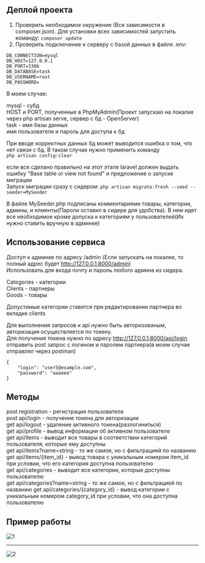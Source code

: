 ## Деплой проекта
1. Проверить необходимое окружение (Все зависимости в composer.json). Для установки всех зависимостей запустить команду: ```composer update```
2. Проверить подключение к серверу с базой данных в файле .env:
```
DB_CONNECTION=mysql
DB_HOST=127.0.0.1
DB_PORT=3306
DB_DATABASE=task
DB_USERNAME=root
DB_PASSWORD=
```
В моем случае:

mysql - субд<br/>
HOST и PORT, полученные в PhpMyAdmin(Проект запускаю на локалке через php artisan serve, сервер с бд - OpenServer)<br/>
task - имя базы данных<br/>
имя пользователя и пароль для доступа к бд<br/>

При вводе корректных данных бд может выводится ошибка о том, что нет связи с бд. В таком случае нужно применить команду  
```php artisan config:clear```

если все сделано правильно на этот этапе laravel должен выдать ошибку "Base table or view not found" и предложение о запуске миграции  
Запуск миграции сразу с сидером:
``` php artisan migrate:fresh --seed --seeder=MySeeder ```  

В файле MySeeder.php подписаны комментариями товары, категории, админы, и клменты(Пароли оставил в сидере для удобства). В нем идет все необходимое кроме допуска к категориям у пользователей(Их нужно ставить вручную в админке)

## Использование сервиса
Доступ к админке по адресу /admin (Если запускать на локалке, то полный адрес будет http://127.0.0.1:8000/admin)  
Использовать для входа почту и пароль любого админа из сидера.  


Categories - категории  
Clients - партнеры  
Goods - товары  

Допустимые категории ставятся при редактировании партнера во вкладке clients

Для выполнения запросов к api нужно быть авторизованым, авторизация осуществляется по токену.  
Для получения токена нужно по адресу http://127.0.0.1:8000/api/login отправить post запрос с логином и паролем партнера(в моем случае отправлял через postman)
```
{
    "login": "user5@example.com",
    "password": "aaaeee"
}
```
## Методы

post registration - регистрация пользователя  
post api/login - получение токена для авторизации  
get api/logout - удаление активного токена(разлогиниться)  
get api/profile - вывод информации об активном пользователе  
get api/items - выводит все товары в соответствии категорий пользователя, которые ему доступны   
get api/items?name=string - то же самое, но с фильтрацией по названию   
get api/items/{item_id} - вывод товара с уникальным номером item_id при условии, что его категория доступна пользователю  
get api/categories - выводит все категории, которые доступны пользователю   
get api/categories?name=string - то же самое, но с фильтрацией по названию 
get api/categories/{category_id} - вывод категории с уникальным номером category_id при условии, что она доступна пользователю  

## Пример работы
![1](https://github.com/user-attachments/assets/e5602811-5566-482f-992f-b6f8b14fbac7)
<hr>  

![2](https://github.com/user-attachments/assets/c3cfc3ff-0f91-4593-9162-f2c1ae23873e)

